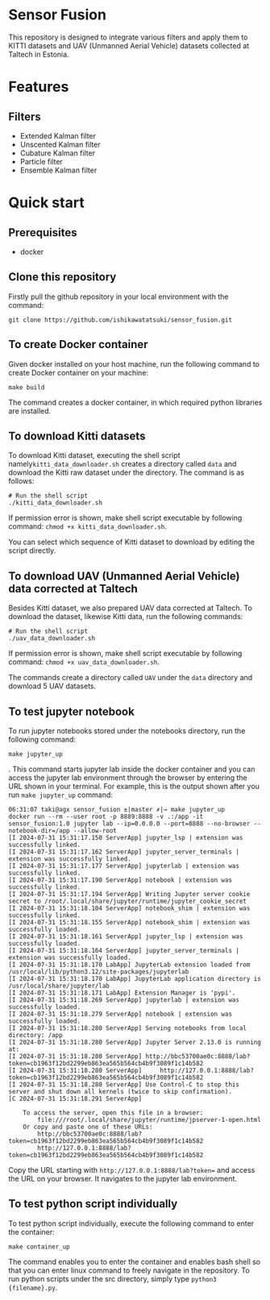 # Sensor Fusion

This repository is designed to integrate various filters and apply them to KITTI datasets and UAV (Unmanned Aerial Vehicle) datasets collected at Taltech in Estonia.

# Features

## Filters
* Extended Kalman filter
* Unscented Kalman filter
* Cubature Kalman filter
* Particle filter
* Ensemble Kalman filter

# Quick start

## Prerequisites

- docker

## Clone this repository

Firstly pull the github repository in your local environment with the command:

```
git clone https://github.com/ishikawatatsuki/sensor_fusion.git
```

## To create Docker container

Given docker installed on your host machine, run the following command to create Docker container on your machine:

```
make build
```

The command creates a docker container, in which required python libraries are installed.


## To download Kitti datasets

To download Kitti dataset, executing the shell script namely`kitti_data_downloader.sh` creates a directory called `data` and download the Kitti raw dataset under the directory. The command is as follows:

```
# Run the shell script
./kitti_data_downloader.sh
```
If permission error is shown, make shell script executable by following command: `chmod +x kitti_data_downloader.sh`.

You can select which sequence of Kitti dataset to download by editing the script directly.

## To download UAV (Unmanned Aerial Vehicle) data corrected at Taltech
Besides Kitti dataset, we also prepared UAV data corrected at Taltech. To download the dataset, likewise Kitti data, run the following commands:
```
# Run the shell script
./uav_data_downloader.sh
```
If permission error is shown, make shell script executable by following command: `chmod +x uav_data_downloader.sh`.

The commands create a directory called `UAV` under the `data` directory and download 5 UAV datasets.


## To test jupyter notebook

To run jupyter notebooks stored under the notebooks directory, run the following command:
```
make jupyter_up
```
. This command starts jupyter lab inside the docker container and you can access the jupyter lab environment through the browser by entering the URL shown in your terminal.
For example, this is the output shown after you run `make jupyter_up` command:

```
06:31:07 taki@agx sensor_fusion ±|master ✗|→ make jupyter_up
docker run --rm --user root -p 8889:8888 -v .:/app -it sensor_fusion:1.0 jupyter lab --ip=0.0.0.0 --port=8888 --no-browser --notebook-dir=/app --allow-root
[I 2024-07-31 15:31:17.150 ServerApp] jupyter_lsp | extension was successfully linked.
[I 2024-07-31 15:31:17.162 ServerApp] jupyter_server_terminals | extension was successfully linked.
[I 2024-07-31 15:31:17.177 ServerApp] jupyterlab | extension was successfully linked.
[I 2024-07-31 15:31:17.190 ServerApp] notebook | extension was successfully linked.
[I 2024-07-31 15:31:17.194 ServerApp] Writing Jupyter server cookie secret to /root/.local/share/jupyter/runtime/jupyter_cookie_secret
[I 2024-07-31 15:31:18.104 ServerApp] notebook_shim | extension was successfully linked.
[I 2024-07-31 15:31:18.155 ServerApp] notebook_shim | extension was successfully loaded.
[I 2024-07-31 15:31:18.161 ServerApp] jupyter_lsp | extension was successfully loaded.
[I 2024-07-31 15:31:18.164 ServerApp] jupyter_server_terminals | extension was successfully loaded.
[I 2024-07-31 15:31:18.170 LabApp] JupyterLab extension loaded from /usr/local/lib/python3.12/site-packages/jupyterlab
[I 2024-07-31 15:31:18.170 LabApp] JupyterLab application directory is /usr/local/share/jupyter/lab
[I 2024-07-31 15:31:18.171 LabApp] Extension Manager is 'pypi'.
[I 2024-07-31 15:31:18.269 ServerApp] jupyterlab | extension was successfully loaded.
[I 2024-07-31 15:31:18.279 ServerApp] notebook | extension was successfully loaded.
[I 2024-07-31 15:31:18.280 ServerApp] Serving notebooks from local directory: /app
[I 2024-07-31 15:31:18.280 ServerApp] Jupyter Server 2.13.0 is running at:
[I 2024-07-31 15:31:18.280 ServerApp] http://bbc53700ae0c:8888/lab?token=cb1963f12bd2299eb863ea565b564cb4b9f3089f1c14b582
[I 2024-07-31 15:31:18.280 ServerApp]     http://127.0.0.1:8888/lab?token=cb1963f12bd2299eb863ea565b564cb4b9f3089f1c14b582
[I 2024-07-31 15:31:18.280 ServerApp] Use Control-C to stop this server and shut down all kernels (twice to skip confirmation).
[C 2024-07-31 15:31:18.291 ServerApp]

    To access the server, open this file in a browser:
        file:///root/.local/share/jupyter/runtime/jpserver-1-open.html
    Or copy and paste one of these URLs:
        http://bbc53700ae0c:8888/lab?token=cb1963f12bd2299eb863ea565b564cb4b9f3089f1c14b582
        http://127.0.0.1:8888/lab?token=cb1963f12bd2299eb863ea565b564cb4b9f3089f1c14b582
```
Copy the URL starting with `http://127.0.0.1:8888/lab?token=` and access the URL on your browser. It navigates to the jupyter lab environment.


## To test python script individually

To test python script individually, execute the following command to enter the container:
```
make container_up
```
The command enables you to enter the container and enables bash shell so that you can enter linux command to freely navigate in the repository. To run python scripts under the src directory, simply type `python3 {filename}.py`.

